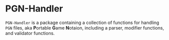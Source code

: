 # PGN-Handler

`PGN-Handler` is a package containing a collection of functions for handling `PGN` files, aka **P**ortable **G**ame **N**otaion, including a parser, modifier functions, and validator functions.